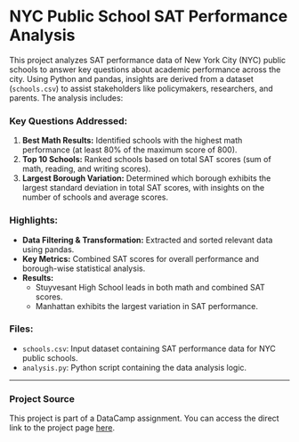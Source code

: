 # NYC Public School SAT Performance Analysis

This project analyzes SAT performance data of New York City (NYC) public schools to answer key questions about academic performance across the city. Using Python and pandas, insights are derived from a dataset (`schools.csv`) to assist stakeholders like policymakers, researchers, and parents. The analysis includes:

### Key Questions Addressed:
1. **Best Math Results:** Identified schools with the highest math performance (at least 80% of the maximum score of 800).
2. **Top 10 Schools:** Ranked schools based on total SAT scores (sum of math, reading, and writing scores).
3. **Largest Borough Variation:** Determined which borough exhibits the largest standard deviation in total SAT scores, with insights on the number of schools and average scores.

### Highlights:
- **Data Filtering & Transformation:** Extracted and sorted relevant data using pandas.
- **Key Metrics:** Combined SAT scores for overall performance and borough-wise statistical analysis.
- **Results:** 
  - Stuyvesant High School leads in both math and combined SAT scores.
  - Manhattan exhibits the largest variation in SAT performance.

### Files:
- `schools.csv`: Input dataset containing SAT performance data for NYC public schools.
- `analysis.py`: Python script containing the data analysis logic.
---
### Project Source

This project is part of a DataCamp assignment. You can access the direct link to the project page [here](https://www.datacamp.com/projects/1596).

